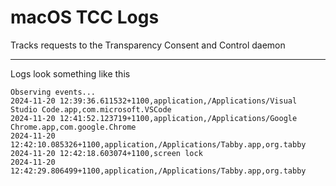 # macOS TCC Logs

Tracks requests to the Transparency Consent and Control daemon

---

Logs look something like this

```
Observing events...
2024-11-20 12:39:36.611532+1100,application,/Applications/Visual Studio Code.app,com.microsoft.VSCode
2024-11-20 12:41:52.123719+1100,application,/Applications/Google Chrome.app,com.google.Chrome
2024-11-20 12:42:10.085326+1100,application,/Applications/Tabby.app,org.tabby
2024-11-20 12:42:18.603074+1100,screen lock
2024-11-20 12:42:29.806499+1100,application,/Applications/Tabby.app,org.tabby
```